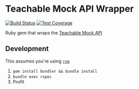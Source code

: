 # Teachable Mock API Wrapper

[![Build Status](https://travis-ci.org/MarioCarrion/teachable-mock.svg?branch=master)](https://travis-ci.org/MarioCarrion/json-array-fields-for)
[![Test Coverage](https://codeclimate.com/github/MarioCarrion/teachable-mock/badges/coverage.svg)](https://codeclimate.com/github/MarioCarrion/teachable-mock/coverage)

Ruby gem that wraps the [Teachable Mock API](https://fast-bayou-75985.herokuapp.com/)

## Development

This assumes you're using [`rvm`](https://rvm.io/)

1. `gem install bundler && bundle install`
2. `bundle exec rspec`
3. Profit
